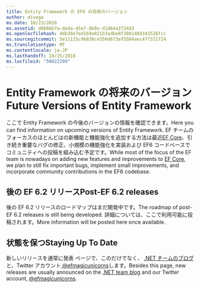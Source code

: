 ```yaml
---
title: Entity Framework の EF6 の将来のバージョン
author: divega
ms.date: 10/23/2016
ms.assetid: d8666b7a-deda-45e7-8b8e-d1d64a2724d3
ms.openlocfilehash: 4db38e7ed169a021b3adbe8f3801484341526fcc
ms.sourcegitcommit: 5e11125c9b838ce356d673ef5504aec477321724
ms.translationtype: MT
ms.contentlocale: ja-JP
ms.lasthandoff: 10/25/2018
ms.locfileid: "50022299"
---
```

# <a name="future-versions-of-entity-framework"></a><span data-ttu-id="0af24-102">Entity Framework の将来のバージョン</span><span class="sxs-lookup"><span data-stu-id="0af24-102">Future Versions of Entity Framework</span></span> 
<span data-ttu-id="0af24-103">ここで Entity Framework の今後のバージョンの情報を確認できます。</span><span class="sxs-lookup"><span data-stu-id="0af24-103">Here you can find information on upcoming versions of Entity Framework.</span></span>
<span data-ttu-id="0af24-104">EF チームのフォーカスのほとんどはの新機能と機能強化を追加する方法は最近[EF Core](https://docs.microsoft.com/ef/core/index)、引き続き重要なバグの修正、小規模の機能強化を実装および EF6 コードベースでコミュニティへの投稿を組み込む予定です。</span><span class="sxs-lookup"><span data-stu-id="0af24-104">While most of the focus of the EF team is nowadays on adding new features and improvements to [EF Core](https://docs.microsoft.com/ef/core/index), we plan to  still fix important bugs, implement small improvements, and incorporate community contributions in the EF6 codebase.</span></span>

## <a name="post-ef-62-releases"></a><span data-ttu-id="0af24-105">後の EF 6.2 リリース</span><span class="sxs-lookup"><span data-stu-id="0af24-105">Post-EF 6.2 releases</span></span>

<span data-ttu-id="0af24-106">後の EF 6.2 リリースのロードマップはまだ開発中です。</span><span class="sxs-lookup"><span data-stu-id="0af24-106">The roadmap of post-EF 6.2 releases is still being developed.</span></span> <span data-ttu-id="0af24-107">詳細については、ここで利用可能に投稿されます。</span><span class="sxs-lookup"><span data-stu-id="0af24-107">More information will be posted here once available.</span></span>
 
## <a name="staying-up-to-date"></a><span data-ttu-id="0af24-108">状態を保つ</span><span class="sxs-lookup"><span data-stu-id="0af24-108">Staying Up To Date</span></span>  
  
<span data-ttu-id="0af24-109">新しいリリースを通常に発表 ページで、このだけでなく、 [.NET チームのブログ](https://blogs.msdn.microsoft.com/dotnet/tag/entity-framework/)と、Twitter アカウント[ @efmagicunicorns](http://twitter.com/efmagicunicorns)します。</span><span class="sxs-lookup"><span data-stu-id="0af24-109">Besides this page, new releases are usually announced on the [.NET team blog](https://blogs.msdn.microsoft.com/dotnet/tag/entity-framework/) and our Twitter account, [@efmagicunicorns](http://twitter.com/efmagicunicorns).</span></span>
  